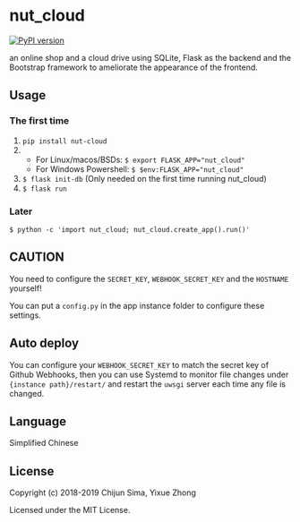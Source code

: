 # nut_cloud

[![PyPI version](https://badge.fury.io/py/nut-cloud.svg)](https://badge.fury.io/py/nut-cloud)

an online shop and a cloud drive using SQLite, Flask as the backend and the Bootstrap framework to ameliorate the appearance of the frontend.

## Usage

### The first time

1. `pip install nut-cloud`
2. + For Linux/macos/BSDs: `$ export FLASK_APP="nut_cloud"`
   + For Windows Powershell: `$ $env:FLASK_APP="nut_cloud"`
3. `$ flask init-db` (Only needed on the first time running nut_cloud)
4. `$ flask run`

### Later

`$ python -c 'import nut_cloud; nut_cloud.create_app().run()'`

## CAUTION

You need to configure the `SECRET_KEY`, `WEBHOOK_SECRET_KEY` and the `HOSTNAME` yourself!

You can put a `config.py` in the app instance folder to configure these settings.

## Auto deploy

You can configure your `WEBHOOK_SECRET_KEY` to match the secret key of Github Webhooks, 
then you can use Systemd to monitor file changes under `{instance path}/restart/` and 
restart the `uwsgi` server each time any file is changed.

## Language

Simplified Chinese

## License

Copyright (c) 2018-2019 Chijun Sima, Yixue Zhong

Licensed under the MIT License.